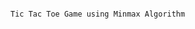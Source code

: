                                                                               Tic Tac Toe Game using Minmax Algorithm
